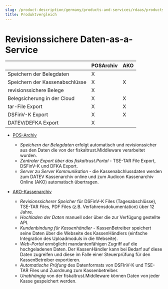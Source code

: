 ```yaml
---
slug: /product-description/germany/products-and-services/rdaas/products
title: Produktvergleich
---
```


# Revisionssichere Daten-as-a-Service

|  | POSArchiv | AKO |
| --- | --- | --- |
| Speichern der Belegdaten | X |  |
| Speichern der Kassenabschlüsse | X | X |
| revisionssichere Belege | X |  |
| Belegsicherung in der Cloud | X | X |
| tar-File Export | X | X |
| DSFinV-K Export | X | X |
| DATEV/DEFKA Export | X |  |


- [POS-Archiv](pos-archive.md) 
  - *Speichern der Belegdaten* erfolgt automatisch und revisionssicher aus den Daten die von der fiskaltrust.Middleware verarbeitet wurden.
  - *Zentraler Export über das fiskaltrust.Portal* - TSE-TAR File Export, DSFinV-K und DFKA Export.
  - *Server zu Server Kommunikation* - die Kassenabchlussdaten werden zum DATEV Kassenarchiv online und zum Audicon Kassenarchiv Online (AKO) automatisch übertragen.



- [AKO-Kassenarchiv](ako.md) 

  - *Revisionssicherer Speicher* für DSFinV-K Files (Tagesabschlüsse), TSE-TAR Files, PDF Files (z.B. Verfahrensdokumentation) über 12 Jahre.
  - *Hochladen der Daten* manuell oder über die zur Verfügung gestellte API.
  - *Kundenbindung für Kassenhändler* - KassenBetreiber speichert seine Daten über die Webseite des KassenHändlers (einfache Integration des Uploadmoduls in die Webseite).
  - *Web-Portal* ermöglicht mandantenfähigen Zugriff auf die hochgeladenen Daten. Der KassenHändler kann bei Bedarf auf diese Daten zugreifen und diese im Falle einer Steuerprüfung für den KassenBetreiber exportieren.
  - *Automatische Prüfung* des Datenformats von DSFInV-K und TSE-TAR Files und Zuordnung zum Kassenbetreiber.
  - *Unabhängig* von der fiskaltrust.Middleware können Daten von jeder Kasse gespeichert werden.
